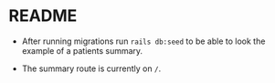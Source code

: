 # README

* After running migrations run `rails db:seed` to be able to look the example of a patients summary.

* The summary route is currently on `/`.
